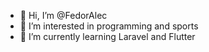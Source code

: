 - 👋 Hi, I’m @FedorAlec
- 👀 I’m interested in programming and sports
- 🌱 I’m currently learning Laravel and Flutter

<!---
Fedaldo/Fedaldo is a ✨ special ✨ repository because its `README.md` (this file) appears on your GitHub profile.
You can click the Preview link to take a look at your changes.
--->
